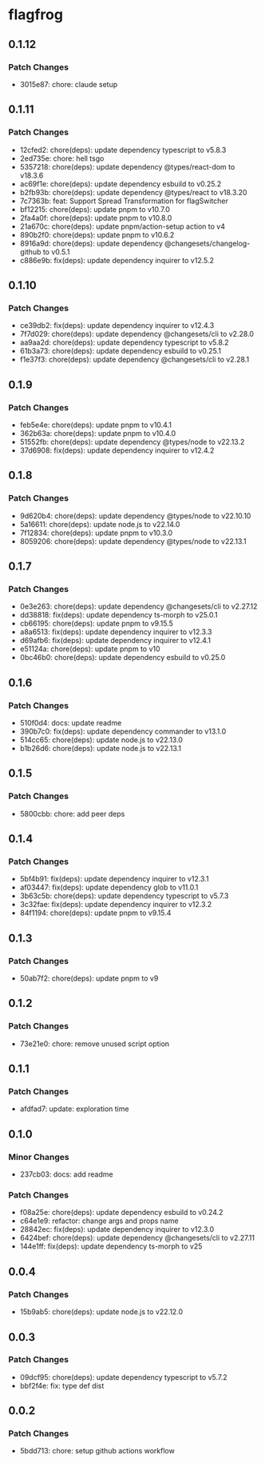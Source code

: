 # flagfrog

## 0.1.12

### Patch Changes

- 3015e87: chore: claude setup

## 0.1.11

### Patch Changes

- 12cfed2: chore(deps): update dependency typescript to v5.8.3
- 2ed735e: chore: hell tsgo
- 5357218: chore(deps): update dependency @types/react-dom to v18.3.6
- ac69f1e: chore(deps): update dependency esbuild to v0.25.2
- b2fb93b: chore(deps): update dependency @types/react to v18.3.20
- 7c7363b: feat: Support Spread Transformation for flagSwitcher
- bf12215: chore(deps): update pnpm to v10.7.0
- 2fa4a0f: chore(deps): update pnpm to v10.8.0
- 21a670c: chore(deps): update pnpm/action-setup action to v4
- 890b2f0: chore(deps): update pnpm to v10.6.2
- 8916a9d: chore(deps): update dependency @changesets/changelog-github to v0.5.1
- c886e9b: fix(deps): update dependency inquirer to v12.5.2

## 0.1.10

### Patch Changes

- ce39db2: fix(deps): update dependency inquirer to v12.4.3
- 7f7d029: chore(deps): update dependency @changesets/cli to v2.28.0
- aa9aa2d: chore(deps): update dependency typescript to v5.8.2
- 61b3a73: chore(deps): update dependency esbuild to v0.25.1
- f1e37f3: chore(deps): update dependency @changesets/cli to v2.28.1

## 0.1.9

### Patch Changes

- feb5e4e: chore(deps): update pnpm to v10.4.1
- 362b63a: chore(deps): update pnpm to v10.4.0
- 51552fb: chore(deps): update dependency @types/node to v22.13.2
- 37d6908: fix(deps): update dependency inquirer to v12.4.2

## 0.1.8

### Patch Changes

- 9d620b4: chore(deps): update dependency @types/node to v22.10.10
- 5a16611: chore(deps): update node.js to v22.14.0
- 7f12834: chore(deps): update pnpm to v10.3.0
- 8059206: chore(deps): update dependency @types/node to v22.13.1

## 0.1.7

### Patch Changes

- 0e3e263: chore(deps): update dependency @changesets/cli to v2.27.12
- dd38818: fix(deps): update dependency ts-morph to v25.0.1
- cb66195: chore(deps): update pnpm to v9.15.5
- a8a6513: fix(deps): update dependency inquirer to v12.3.3
- d69afb6: fix(deps): update dependency inquirer to v12.4.1
- e51124a: chore(deps): update pnpm to v10
- 0bc46b0: chore(deps): update dependency esbuild to v0.25.0

## 0.1.6

### Patch Changes

- 510f0d4: docs: update readme
- 390b7c0: fix(deps): update dependency commander to v13.1.0
- 514cc65: chore(deps): update node.js to v22.13.0
- b1b26d6: chore(deps): update node.js to v22.13.1

## 0.1.5

### Patch Changes

- 5800cbb: chore: add peer deps

## 0.1.4

### Patch Changes

- 5bf4b91: fix(deps): update dependency inquirer to v12.3.1
- af03447: fix(deps): update dependency glob to v11.0.1
- 3b63c5b: chore(deps): update dependency typescript to v5.7.3
- 3c32fae: fix(deps): update dependency inquirer to v12.3.2
- 84f1194: chore(deps): update pnpm to v9.15.4

## 0.1.3

### Patch Changes

- 50ab7f2: chore(deps): update pnpm to v9

## 0.1.2

### Patch Changes

- 73e21e0: chore: remove unused script option

## 0.1.1

### Patch Changes

- afdfad7: update: exploration time

## 0.1.0

### Minor Changes

- 237cb03: docs: add readme

### Patch Changes

- f08a25e: chore(deps): update dependency esbuild to v0.24.2
- c64e1e9: refactor: change args and props name
- 28842ec: fix(deps): update dependency inquirer to v12.3.0
- 6424bef: chore(deps): update dependency @changesets/cli to v2.27.11
- 144e1ff: fix(deps): update dependency ts-morph to v25

## 0.0.4

### Patch Changes

- 15b9ab5: chore(deps): update node.js to v22.12.0

## 0.0.3

### Patch Changes

- 09dcf95: chore(deps): update dependency typescript to v5.7.2
- bbf2f4e: fix: type def dist

## 0.0.2

### Patch Changes

- 5bdd713: chore: setup github actions workflow
